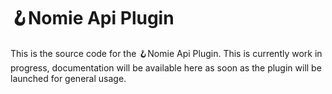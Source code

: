 
# 🪝Nomie Api Plugin

This is the source code for the 🪝Nomie Api Plugin.
This is currently work in progress, documentation will be available here as soon as the plugin will be launched for general usage.
